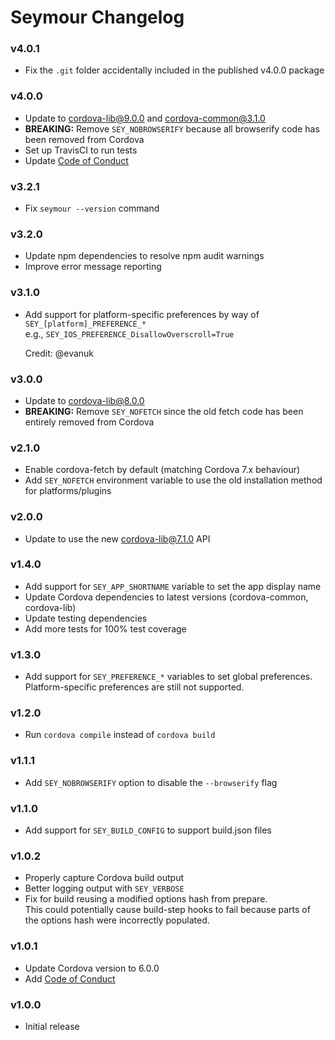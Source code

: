 Seymour Changelog
=================

### v4.0.1

* Fix the `.git` folder accidentally included in the published v4.0.0 package

### v4.0.0

* Update to cordova-lib@9.0.0 and cordova-common@3.1.0
* **BREAKING:** Remove `SEY_NOBROWSERIFY` because all browserify code has been
  removed from Cordova
* Set up TravisCI to run tests
* Update [Code of Conduct]

### v3.2.1

* Fix `seymour --version` command

### v3.2.0

* Update npm dependencies to resolve npm audit warnings
* Improve error message reporting

### v3.1.0

* Add support for platform-specific preferences by way of
  `SEY_[platform]_PREFERENCE_*`  
  e.g., `SEY_IOS_PREFERENCE_DisallowOverscroll=True`

  Credit: @evanuk

### v3.0.0

* Update to cordova-lib@8.0.0
* **BREAKING:** Remove `SEY_NOFETCH` since the old fetch code has been
  entirely removed from Cordova

### v2.1.0

* Enable cordova-fetch by default (matching Cordova 7.x behaviour)
* Add `SEY_NOFETCH` environment variable to use the old installation method for
  platforms/plugins

### v2.0.0

* Update to use the new cordova-lib@7.1.0 API

### v1.4.0

* Add support for `SEY_APP_SHORTNAME` variable to set the app display name
* Update Cordova dependencies to latest versions (cordova-common, cordova-lib)
* Update testing dependencies
* Add more tests for 100% test coverage

### v1.3.0

* Add support for `SEY_PREFERENCE_*` variables to set global preferences.  
  Platform-specific preferences are still not supported.

### v1.2.0

* Run `cordova compile` instead of `cordova build`

### v1.1.1

* Add `SEY_NOBROWSERIFY` option to disable the `--browserify` flag

### v1.1.0

* Add support for `SEY_BUILD_CONFIG` to support build.json files

### v1.0.2

* Properly capture Cordova build output
* Better logging output with `SEY_VERBOSE`
* Fix for build reusing a modified options hash from prepare.  
  This could potentially cause build-step hooks to fail because parts of the
  options hash were incorrectly populated.

### v1.0.1

* Update Cordova version to 6.0.0
* Add [Code of Conduct]

### v1.0.0

* Initial release


[Code of Conduct]: https://github.com/dpogue/seymour/blob/master/CODE_OF_CONDUCT.md

